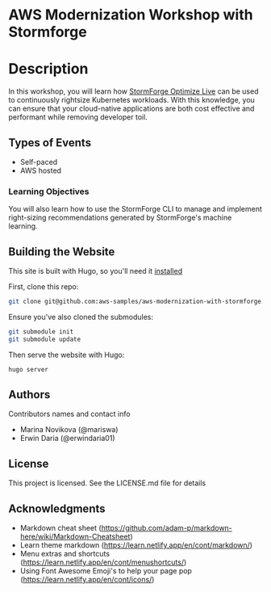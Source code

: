 # AWS Modernization Workshop with Stormforge



# Description

In this workshop, you will learn how [StormForge Optimize Live](https://www.stormforge.io/how-stormforge-optimize-live-works/) can be used to continuously rightsize Kubernetes workloads. With this knowledge, you can ensure that your cloud-native applications are both cost effective and performant while removing developer toil.  

 ## Types of Events
 
 - Self-paced
 - AWS hosted

### Learning Objectives

You will also learn how to use the StormForge CLI to manage and implement right-sizing recommendations generated by StormForge's machine learning.

## Building the Website

This site is built with Hugo, so you'll need it [installed](https://gohugo.io/getting-started/quick-start/#step-1-install-hugo)

First, clone this repo:

```bash
git clone git@github.com:aws-samples/aws-modernization-with-stormforge.git
```

Ensure you've also cloned the submodules:

```bash
git submodule init
git submodule update
```

Then serve the website with Hugo:

```bash
hugo server
```

## Authors

Contributors names and contact info

* Marina Novikova (@mariswa)
* Erwin Daria (@erwindaria01)

## License

This project is licensed. See the LICENSE.md file for details

## Acknowledgments

* Markdown cheat sheet (https://github.com/adam-p/markdown-here/wiki/Markdown-Cheatsheet)
* Learn theme markdown (https://learn.netlify.app/en/cont/markdown/)
* Menu extras and shortcuts (https://learn.netlify.app/en/cont/menushortcuts/) 
* Using Font Awesome Emoji's to help your page pop (https://learn.netlify.app/en/cont/icons/)
